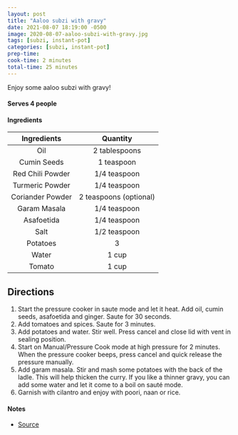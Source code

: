 ```yaml
---
layout: post
title: "Aaloo subzi with gravy"
date: 2021-08-07 18:19:00 -0500
image: 2020-08-07-aaloo-subzi-with-gravy.jpg
tags: [subzi, instant-pot]
categories: [subzi, instant-pot]
prep-time:
cook-time: 2 minutes
total-time: 25 minutes
---
```


Enjoy some aaloo subzi with gravy!

#### Serves 4 people

#### Ingredients

|    Ingredients   |        Quantity        |
|:----------------:|:----------------------:|
|        Oil       |      2 tablespoons     |
|    Cumin Seeds   |       1 teaspoon       |
| Red Chili Powder |      1/4 teaspoon      |
|  Turmeric Powder |      1/4 teaspoon      |
| Coriander Powder | 2 teaspoons (optional) |
|   Garam Masala   |      1/4 teaspoon      |
|    Asafoetida    |      1/4 teaspoon      |
|       Salt       |      1/2 teaspoon      |
|     Potatoes     |            3           |
|       Water      |          1 cup         |
|      Tomato      |          1 cup         |

## Directions

1. Start the pressure cooker in saute mode and let it heat. Add oil, cumin seeds, asafoetida and ginger. Saute for 30 seconds.
2. Add tomatoes and spices. Saute for 3 minutes. 
3. Add potatoes and water. Stir well. Press cancel and close lid with vent in sealing position. 
4. Start on Manual/Pressure Cook mode at high pressure for 2 minutes. When the pressure cooker beeps, press cancel and quick release the pressure manually.
5. Add garam masala. Stir and mash some potatoes with the back of the ladle. This will help thicken the curry. If you like a thinner gravy, you can add some water and let it come to a boil on sauté mode. 
6. Garnish with cilantro and enjoy with poori, naan or rice. 

#### Notes

* [Source](https://pipingpotcurry.com/instant-pot-potato-curry-in-tomato-gravy/)
